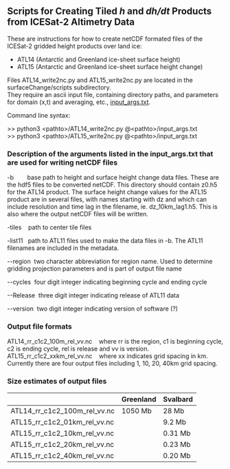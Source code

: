 ## Scripts for Creating Tiled *h* and *dh/dt* Products from ICESat-2 Altimetry Data

These are instructions for how to create netCDF formated files of the ICESat-2 gridded height products
over land ice:
* ATL14 (Antarctic and Greenland ice-sheet surface height)
* ATL15 (Antarctic and Greenland ice-sheet surface height change)

Files ATL14_write2nc.py and ATL15_write2nc.py are located in the surfaceChange/scripts subdirectory.  
They require an ascii input file, containing directory paths, and parameters for domain (x,t) and 
averaging, etc., [input_args.txt](https://gist.github.com/suzanne64/9483ec8cb8f77200dac2062b3a6da428).

Command line syntax:

\>> python3 \<pathto\>/ATL14_write2nc.py @\<pathto\>/input_args.txt   
\>> python3 \<pathto\>/ATL15_write2nc.py @\<pathto\>/input_args.txt

### Description of the arguments listed in the input_args.txt that are used for writing netCDF files

-b        base path to height and surface height change data files. These are the hdf5 files to be converted netCDF. This directory should contain z0.h5 for the ATL14 product. The surface height change values for the ATL15 product are in several files, with names starting with dz and which can include resolution and time lag in the filename, ie. dz_10km_lag1.h5. This is also where the output netCDF files will be written.


-tiles    path to center tile files

-list11   path to ATL11 files used to make the data files in -b. The ATL11 filenames are included in the metadata.

--region  two character abbreviation for region name. Used to determine gridding projection parameters and is part of output file name

--cycles  four digit integer indicating beginning cycle and ending cycle

--Release  three digit integer indicating release of ATL11 data 

--version  two digit integer indicating version of software (?)

### Output file formats

ATL14_rr_c1c2_100m_rel_vv.nc    where rr is the region, c1 is beginning cycle, c2 is ending cycle, rel is release and vv is version.  
ATL15_rr_c1c2_xxkm_rel_vv.nc    where xx indicates grid spacing in km. Currently there are four output files including 1, 10, 20, 40km grid spacing.

### Size estimates of output files

|   | Greenland | Svalbard |
|----|-----------|----------|
|ATL14_rr_c1c2_100m_rel_vv.nc | 1050 Mb   |  28 Mb|
|ATL15_rr_c1c2_01km_rel_vv.nc |    |  9.2 Mb|
|ATL15_rr_c1c2_10km_rel_vv.nc |    |  0.31 Mb|
|ATL15_rr_c1c2_20km_rel_vv.nc |    |  0.23 Mb|
|ATL15_rr_c1c2_40km_rel_vv.nc |    |  0.20 Mb|



